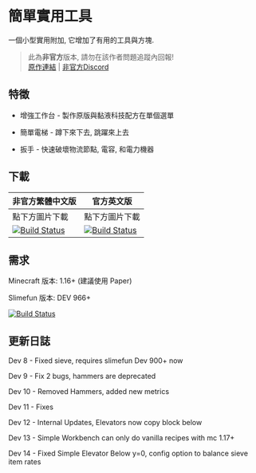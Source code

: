 # 簡單實用工具
一個小型實用附加, 它增加了有用的工具與方塊.

> 此為**非官方**版本, 請勿在該作者問題追蹤內回報! <br>
> [原作連結](https://github.com/Mooy1/SimpleUtils) | [非官方Discord](https://discord.gg/GF4CwjFXT9)

## 特徵

- 增強工作台 - 製作原版與黏液科技配方在單個選單

- 簡單電梯 - 蹲下來下去, 跳躍來上去

- 扳手 - 快速破壞物流節點, 電容, 和電力機器

## 下載
| 非官方繁體中文版 | 官方英文版 |
| -------- | -------- |
| 點下方圖片下載 | 點下方圖片下載 |
| [![Build Status](https://xmikux.github.io/builds/SlimeTraditionalTranslation/SimpleUtils/master/badge.svg)](https://xmikux.github.io/builds/SlimeTraditionalTranslation/SimpleUtils/master) | [![Build Status](https://thebusybiscuit.github.io/builds/Mooy1/SimpleUtils/master/badge.svg)](https://thebusybiscuit.github.io/builds/Mooy1/SimpleUtils/master) |

## 需求
Minecraft 版本: 1.16+ (建議使用 Paper)

Slimefun 版本: DEV 966+

[![Build Status](https://thebusybiscuit.github.io/builds/TheBusyBiscuit/Slimefun4/master/badge.svg)](https://thebusybiscuit.github.io/builds/TheBusyBiscuit/Slimefun4/master/)

## 更新日誌

Dev 8 - Fixed sieve, requires slimefun Dev 900+ now

Dev 9 - Fix 2 bugs, hammers are deprecated

Dev 10 - Removed Hammers, added new metrics

Dev 11 - Fixes

Dev 12 - Internal Updates, Elevators now copy block below

Dev 13 - Simple Workbench can only do vanilla recipes with mc 1.17+

Dev 14 - Fixed Simple Elevator Below y=0, config option to balance sieve item rates
